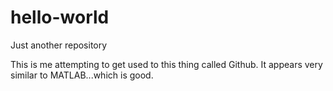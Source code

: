 # hello-world
Just another repository

This is me attempting to get used to this thing called Github. It appears very similar to MATLAB...which is good.
